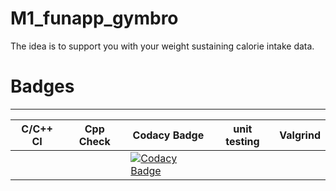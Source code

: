 # M1_funapp_gymbro
The idea is to support you with your weight sustaining calorie intake data.

# Badges
<hr>

|C/C++ CI | Cpp Check | Codacy Badge | unit testing | Valgrind |
|---------| ----------| -------------| -------------|----------|
|||[![Codacy Badge](https://app.codacy.com/project/badge/Grade/eb6f65ee4f744325b54b6f1c722fa5d7)](https://www.codacy.com/gh/nameisfalaq/M1_funapp_gymbro/dashboard?utm_source=github.com&amp;utm_medium=referral&amp;utm_content=nameisfalaq/M1_funapp_gymbro&amp;utm_campaign=Badge_Grade)|||
